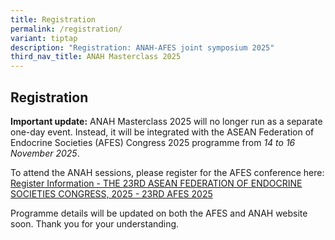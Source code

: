 ```yaml
---
title: Registration
permalink: /registration/
variant: tiptap
description: "Registration: ANAH-AFES joint symposium 2025"
third_nav_title: ANAH Masterclass 2025
---
```

<h2>Registration</h2>
<p><strong>Important update:</strong> ANAH Masterclass 2025 will no longer
run as a separate one-day event. Instead, it will be integrated with the
ASEAN Federation of Endocrine Societies (AFES) Congress 2025 programme
from <em>14 to 16 November 2025</em>.</p>
<p>To attend the ANAH sessions, please register for the AFES conference here:
<a href="https://afes2025vietnam.com/en/registerinfo/" rel="noopener noreferrer nofollow" target="_blank">Register Information - THE 23RD ASEAN FEDERATION OF ENDOCRINE SOCIETIES
CONGRESS, 2025 - 23RD AFES 2025</a>
</p>
<p>Programme details will be updated on both the AFES and ANAH website soon.
Thank you for your understanding.</p>
<p></p>